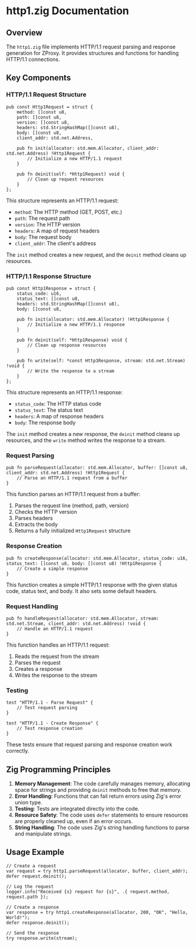# http1.zig Documentation

## Overview

The `http1.zig` file implements HTTP/1.1 request parsing and response generation for ZProxy. It provides structures and functions for handling HTTP/1.1 connections.

## Key Components

### HTTP/1.1 Request Structure

```zig
pub const Http1Request = struct {
    method: []const u8,
    path: []const u8,
    version: []const u8,
    headers: std.StringHashMap([]const u8),
    body: []const u8,
    client_addr: std.net.Address,
    
    pub fn init(allocator: std.mem.Allocator, client_addr: std.net.Address) !Http1Request {
        // Initialize a new HTTP/1.1 request
    }
    
    pub fn deinit(self: *Http1Request) void {
        // Clean up request resources
    }
};
```

This structure represents an HTTP/1.1 request:
- `method`: The HTTP method (GET, POST, etc.)
- `path`: The request path
- `version`: The HTTP version
- `headers`: A map of request headers
- `body`: The request body
- `client_addr`: The client's address

The `init` method creates a new request, and the `deinit` method cleans up resources.

### HTTP/1.1 Response Structure

```zig
pub const Http1Response = struct {
    status_code: u16,
    status_text: []const u8,
    headers: std.StringHashMap([]const u8),
    body: []const u8,
    
    pub fn init(allocator: std.mem.Allocator) !Http1Response {
        // Initialize a new HTTP/1.1 response
    }
    
    pub fn deinit(self: *Http1Response) void {
        // Clean up response resources
    }
    
    pub fn write(self: *const Http1Response, stream: std.net.Stream) !void {
        // Write the response to a stream
    }
};
```

This structure represents an HTTP/1.1 response:
- `status_code`: The HTTP status code
- `status_text`: The status text
- `headers`: A map of response headers
- `body`: The response body

The `init` method creates a new response, the `deinit` method cleans up resources, and the `write` method writes the response to a stream.

### Request Parsing

```zig
pub fn parseRequest(allocator: std.mem.Allocator, buffer: []const u8, client_addr: std.net.Address) !Http1Request {
    // Parse an HTTP/1.1 request from a buffer
}
```

This function parses an HTTP/1.1 request from a buffer:
1. Parses the request line (method, path, version)
2. Checks the HTTP version
3. Parses headers
4. Extracts the body
5. Returns a fully initialized `Http1Request` structure

### Response Creation

```zig
pub fn createResponse(allocator: std.mem.Allocator, status_code: u16, status_text: []const u8, body: []const u8) !Http1Response {
    // Create a simple response
}
```

This function creates a simple HTTP/1.1 response with the given status code, status text, and body. It also sets some default headers.

### Request Handling

```zig
pub fn handleRequest(allocator: std.mem.Allocator, stream: std.net.Stream, client_addr: std.net.Address) !void {
    // Handle an HTTP/1.1 request
}
```

This function handles an HTTP/1.1 request:
1. Reads the request from the stream
2. Parses the request
3. Creates a response
4. Writes the response to the stream

### Testing

```zig
test "HTTP/1.1 - Parse Request" {
    // Test request parsing
}

test "HTTP/1.1 - Create Response" {
    // Test response creation
}
```

These tests ensure that request parsing and response creation work correctly.

## Zig Programming Principles

1. **Memory Management**: The code carefully manages memory, allocating space for strings and providing `deinit` methods to free that memory.
2. **Error Handling**: Functions that can fail return errors using Zig's error union type.
3. **Testing**: Tests are integrated directly into the code.
4. **Resource Safety**: The code uses `defer` statements to ensure resources are properly cleaned up, even if an error occurs.
5. **String Handling**: The code uses Zig's string handling functions to parse and manipulate strings.

## Usage Example

```zig
// Create a request
var request = try http1.parseRequest(allocator, buffer, client_addr);
defer request.deinit();

// Log the request
logger.info("Received {s} request for {s}", .{ request.method, request.path });

// Create a response
var response = try http1.createResponse(allocator, 200, "OK", "Hello, World!");
defer response.deinit();

// Send the response
try response.write(stream);
```
